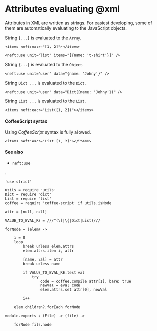 Attributes evaluating @xml
==========================

Attributes in XML are written as strings.
For easiest developing, some of them are automatically evaluating to the JavaScript objects.

String `[...]` is evaluated to the `Array`.
```
<items neft:each="[1, 2]"></items>
```
```
<neft:use unit="list" items="[{name: 't-shirt'}]" />
```

String `{...}` is evaluated to the `Object`.
```
<neft:use unit="user" data="{name: 'Johny'}" />
```

String `Dict ...` is evaluated to the `Dict`.
```
<neft:use unit="user" data="Dict({name: 'Johny'})" />
```

String `List ...` is evaluated to the `List`.
```
<items neft:each="List([1, 2])"></items>
```

#### CoffeeScript syntax

Using *CoffeeScript* syntax is fully allowed.

```
<items neft:each="List [1, 2]"></items>
```

#### See also

- `neft:use`

.

	'use strict'

	utils = require 'utils'
	Dict = require 'dict'
	List = require 'list'
	coffee = require 'coffee-script' if utils.isNode

	attr = [null, null]

	VALUE_TO_EVAL_RE = ///^(\[|\{|Dict|List)///

	forNode = (elem) ->

		i = 0
		loop
			break unless elem.attrs
			elem.attrs.item i, attr

			[name, val] = attr
			break unless name

			if VALUE_TO_EVAL_RE.test val
				try
					code = coffee.compile attr[1], bare: true
					newVal = eval code
					elem.attrs.set attr[0], newVal

			i++

		elem.children?.forEach forNode

	module.exports = (File) -> (file) ->

		forNode file.node
